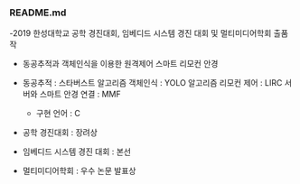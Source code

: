 ### README.md

-2019 한성대학교 공학 경진대회, 임베디드 시스템 경진 대회 및 멀티미디어학회 출품작

- 동공추적과 객체인식을 이용한 원격제어 스마트 리모컨 안경

- 동공추적 : 스타버스트 알고리즘
  객체인식 : YOLO 알고리즘
  리모컨 제어 : LIRC
  서버와 스마트 안경 연결 : MMF
  
  - 구현 언어 : C

- 공학 경진대회 : 장려상  
- 임베디드 시스템 경진 대회 : 본선  
- 멀티미디어학회 : 우수 논문 발표상
